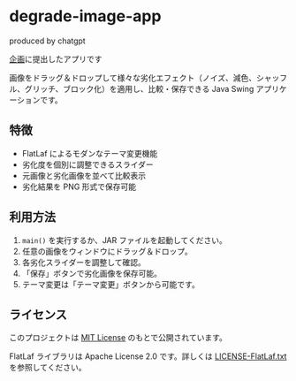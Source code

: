 # degrade-image-app
produced by chatgpt

[企画](https://x.com/shigureninani/status/1918291648490160280)に提出したアプリです 

画像をドラッグ＆ドロップして様々な劣化エフェクト（ノイズ、減色、シャッフル、グリッチ、ブロック化）を適用し、比較・保存できる Java Swing アプリケーションです。

## 特徴

- FlatLaf によるモダンなテーマ変更機能
- 劣化度を個別に調整できるスライダー
- 元画像と劣化画像を並べて比較表示
- 劣化結果を PNG 形式で保存可能

## 利用方法

1. `main()` を実行するか、JAR ファイルを起動してください。
2. 任意の画像をウィンドウにドラッグ＆ドロップ。
3. 各劣化スライダーを調整して確認。
4. 「保存」ボタンで劣化画像を保存可能。
5. テーマ変更は「テーマ変更」ボタンから可能です。

## ライセンス

このプロジェクトは [MIT License](LICENSE) のもとで公開されています。

FlatLaf ライブラリは Apache License 2.0 です。詳しくは [LICENSE-FlatLaf.txt](LICENSE-FlatLaf.txt) を参照してください。
